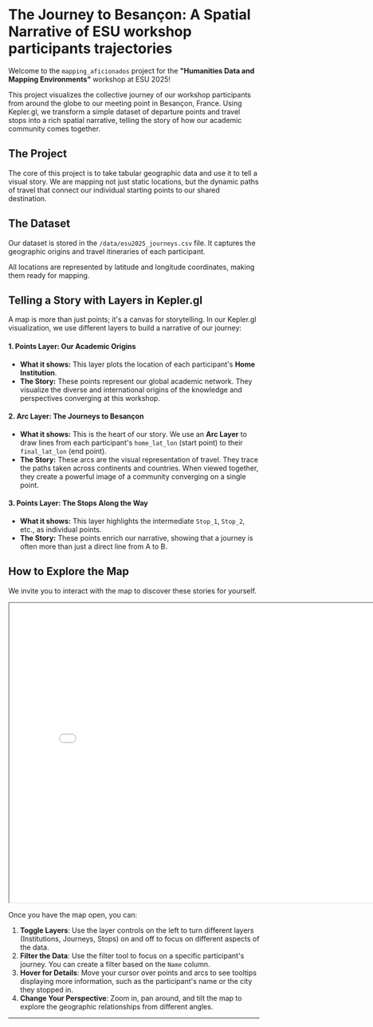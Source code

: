 # The Journey to Besançon: A Spatial Narrative of ESU workshop participants trajectories

Welcome to the `mapping_aficionados` project for the **"Humanities Data and Mapping Environments"** workshop at ESU 2025!

This project visualizes the collective journey of our workshop participants from around the globe to our meeting point in Besançon, France. Using Kepler.gl, we transform a simple dataset of departure points and travel stops into a rich spatial narrative, telling the story of how our academic community comes together.

## The Project

The core of this project is to take tabular geographic data and use it to tell a visual story. We are mapping not just static locations, but the dynamic paths of travel that connect our individual starting points to our shared destination.


## The Dataset

Our dataset is stored in the `/data/esu2025_journeys.csv` file. It captures the geographic origins and travel itineraries of each participant.

All locations are represented by latitude and longitude coordinates, making them ready for mapping.

## Telling a Story with Layers in Kepler.gl

A map is more than just points; it's a canvas for storytelling. In our Kepler.gl visualization, we use different layers to build a narrative of our journey:

#### 1. Points Layer: Our Academic Origins
*   **What it shows:** This layer plots the location of each participant's **Home Institution**.
*   **The Story:** These points represent our global academic network. They visualize the diverse and international origins of the knowledge and perspectives converging at this workshop.

#### 2. Arc Layer: The Journeys to Besançon
*   **What it shows:** This is the heart of our story. We use an **Arc Layer** to draw lines from each participant's `home_lat_lon` (start point) to their `final_lat_lon` (end point).
*   **The Story:** These arcs are the visual representation of travel. They trace the paths taken across continents and countries. When viewed together, they create a powerful image of a community converging on a single point.

#### 3. Points Layer: The Stops Along the Way
*   **What it shows:** This layer highlights the intermediate `Stop_1`, `Stop_2`, etc., as individual points.
*   **The Story:** These points enrich our narrative, showing that a journey is often more than just a direct line from A to B. 

## How to Explore the Map

We invite you to interact with the map to discover these stories for yourself.

<iframe style='width: 800px; height: 600px;' src='MappersTravels.html'></iframe>

Once you have the map open, you can:

1.  **Toggle Layers**: Use the layer controls on the left to turn different layers (Institutions, Journeys, Stops) on and off to focus on different aspects of the data.
2.  **Filter the Data**: Use the filter tool to focus on a specific participant's journey. You can create a filter based on the `Name` column.
3.  **Hover for Details**: Move your cursor over points and arcs to see tooltips displaying more information, such as the participant's name or the city they stopped in.
4.  **Change Your Perspective**: Zoom in, pan around, and tilt the map to explore the geographic relationships from different angles.

---

